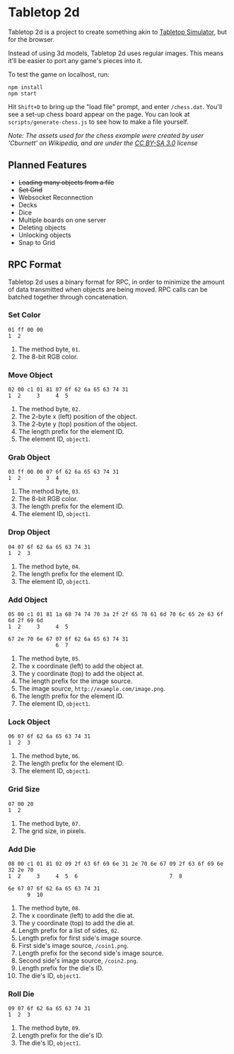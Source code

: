 # Tabletop 2d

Tabletop 2d is a project to create something akin to [Tabletop
Simulator](http://berserk-games.com/tabletop-simulator/), but for the browser.

Instead of using 3d models, Tabletop 2d uses regular images. This means it'll
be easier to port any game's pieces into it.

To test the game on localhost, run:

```
npm install
npm start
```

Hit `Shift+D` to bring up the "load file" prompt, and enter `/chess.dat`.
You'll see a set-up chess board appear on the page. You can look at
`scripts/generate-chess.js` to see how to make a file yourself.

_Note: The assets used for the chess example were created by user 'Cburnett' on
Wikipedia, and are under the [CC BY-SA
3.0](http://creativecommons.org/licenses/by-sa/3.0/) license_

## Planned Features

- ~~Loading many objects from a file~~
- ~~Set Grid~~
- Websocket Reconnection
- Decks
- Dice
- Multiple boards on one server
- Deleting objects
- Unlocking objects
- Snap to Grid

## RPC Format

Tabletop 2d uses a binary format for RPC, in order to minimize the amount of
data transmitted when objects are being moved. RPC calls can be batched
together through concatenation.

### Set Color

```
01 ff 00 00
1  2
```

1. The method byte, `01`.
2. The 8-bit RGB color.

### Move Object

```
02 00 c1 01 81 07 6f 62 6a 65 63 74 31
1  2     3     4  5
```

1. The method byte, `02`.
2. The 2-byte x (left) position of the object.
3. The 2-byte y (top) position of the object.
4. The length prefix for the element ID.
5. The element ID, `object1`.

### Grab Object

```
03 ff 00 00 07 6f 62 6a 65 63 74 31
1  2        3  4
```

1. The method byte, `03`.
2. The 8-bit RGB color.
3. The length prefix for the element ID.
4. The element ID, `object1`.

### Drop Object

```
04 07 6f 62 6a 65 63 74 31
1  2  3
```

1. The method byte, `04`.
2. The length prefix for the element ID.
3. The element ID, `object1`.

### Add Object

```
05 00 c1 01 81 1a 68 74 74 70 3a 2f 2f 65 78 61 6d 70 6c 65 2e 63 6f 6d 2f 69 6d
1  2     3     4  5

67 2e 70 6e 67 07 6f 62 6a 65 63 74 31
               6  7
```

1. The method byte, `05`.
2. The x coordinate (left) to add the object at.
3. The y coordinate (top) to add the object at.
4. The length prefix for the image source.
5. The image source, `http://example.com/image.png`.
6. The length prefix for the element ID.
7. The element ID, `object1`.

### Lock Object

```
06 07 6f 62 6a 65 63 74 31
1  2  3
```

1. The method byte, `06`.
2. The length prefix for the element ID.
3. The element ID, `object1`.

### Grid Size

```
07 00 20
1  2
```

1. The method byte, `07`.
2. The grid size, in pixels.

### Add Die

```
08 00 c1 01 81 02 09 2f 63 6f 69 6e 31 2e 70 6e 67 09 2f 63 6f 69 6e 32 2e 70 
1  2     3     4  5  6                             7  8

6e 67 07 6f 62 6a 65 63 74 31
      9  10
```

1. The method byte, `08`.
2. The x coordinate (left) to add the die at.
3. The y coordinate (top) to add the die at.
4. Length prefix for a list of sides, `02`.
5. Length prefix for first side's image source.
6. First side's image source, `/coin1.png`.
7. Length prefix for the second side's image source.
8. Second side's image source, `/coin2.png`.
9. Length prefix for the die's ID.
10. The die's ID, `object1`.

### Roll Die

```
09 07 6f 62 6a 65 63 74 31
1  2  3
```

1. The method byte, `09`.
2. Length prefix for the die's ID.
3. The die's ID, `object1`.
